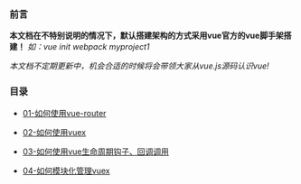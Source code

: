 ### 前言 

**本文档在不特别说明的情况下，默认搭建架构的方式采用vue官方的vue脚手架搭建！** *如：vue init webpack myproject1*

*本文档不定期更新中，机会合适的时候将会带领大家从vue.js源码认识vue!*

### 目录

* [01-如何使用vue-router](https://github.com/woai30231/vue-development-notebook/tree/master/vue-router)

* [02-如何使用vuex](https://github.com/woai30231/vue-development-notebook/tree/master/vuex)

* [03-如何使用vue生命周期钩子、回调调用](https://github.com/woai30231/vue-development-notebook/tree/master/lifecycle)

* [04-如何模块化管理vuex](https://github.com/woai30231/vue-development-notebook/tree/master/vuex-module)

